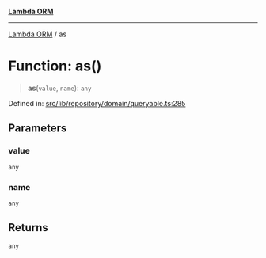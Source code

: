 [**Lambda ORM**](../README.md)

***

[Lambda ORM](../README.md) / as

# Function: as()

> **as**(`value`, `name`): `any`

Defined in: [src/lib/repository/domain/queryable.ts:285](https://github.com/lambda-orm/lambdaorm-base/blob/5f10bdc7d0f008296efbcbe89bc2bf1ed03aaaef/src/lib/repository/domain/queryable.ts#L285)

## Parameters

### value

`any`

### name

`any`

## Returns

`any`
